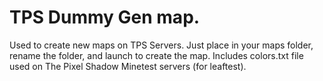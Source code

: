 # TPS Dummy Gen map.

Used to create new maps on TPS Servers. Just place in your maps folder, rename the folder, and launch to create the map. Includes colors.txt file used on The Pixel Shadow Minetest servers (for leaftest).
